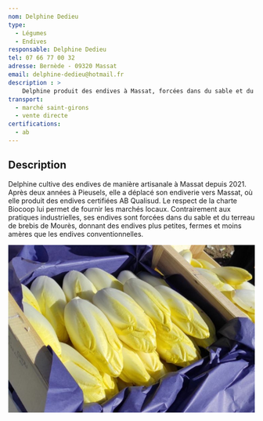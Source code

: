 ```yaml
---
nom: Delphine Dedieu
type: 
  - Légumes
  - Endives                          
responsable: Delphine Dedieu
tel: 07 66 77 00 32
adresse: Bernède - 09320 Massat
email: delphine-dedieu@hotmail.fr
description : >
    Delphine produit des endives à Massat, forcées dans du sable et du terreau, offrant une qualité artisanale certifiée AB Qualisud, plus fermes et moins amères que les endives industrielles.
transport:
  - marché saint-girons
  - vente directe
certifications:
  - ab
---
```


## Description

Delphine cultive des endives de manière artisanale à Massat depuis 2021. Après deux années à Pieusels, elle a déplacé son endiverie vers Massat, où elle produit des endives certifiées AB Qualisud. Le respect de la charte Biocoop lui permet de fournir les marchés locaux. Contrairement aux pratiques industrielles, ses endives sont forcées dans du sable et du terreau de brebis de Mourès, donnant des endives plus petites, fermes et moins amères que les endives conventionnelles.

![Delphine & Manou](./media/delphine-et-manou.jpg)
